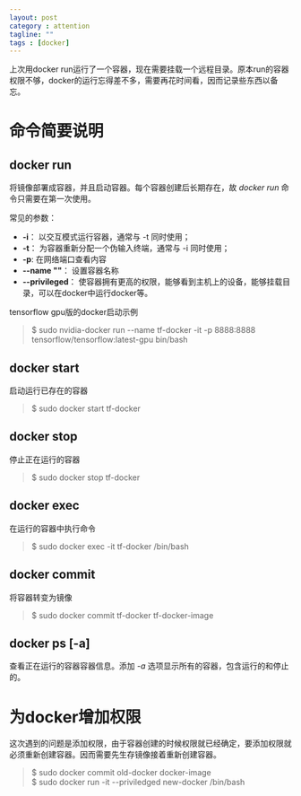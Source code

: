 ```yaml
---
layout: post
category : attention
tagline: ""
tags : [docker]
---
```


上次用docker run运行了一个容器，现在需要挂载一个远程目录。原本run的容器权限不够，docker的运行忘得差不多，需要再花时间看，因而记录些东西以备忘。

# 命令简要说明
## docker run
将镜像部署成容器，并且启动容器。每个容器创建后长期存在，故 *docker run* 命令只需要在第一次使用。

常见的参数：

* **-i**：   以交互模式运行容器，通常与 -t 同时使用；
* **-t**： 为容器重新分配一个伪输入终端，通常与 -i 同时使用；
* **-p**: 在网络端口查看内容
* **--name ""**： 设置容器名称
* **--privileged**： 使容器拥有更高的权限，能够看到主机上的设备，能够挂载目录，可以在docker中运行docker等。

tensorflow gpu版的docker启动示例

> $ sudo nvidia-docker run --name tf-docker -it -p 8888:8888 tensorflow/tensorflow:latest-gpu  bin/bash


## docker start 
启动运行已存在的容器

> $ sudo docker start tf-docker  

## docker stop
停止正在运行的容器

> $ sudo docker stop tf-docker

## docker exec 
在运行的容器中执行命令

>$ sudo docker exec -it tf-docker /bin/bash

## docker commit
将容器转变为镜像

>$ sudo docker commit tf-docker tf-docker-image


## docker ps [-a]
查看正在运行的容器容器信息。添加 *-a* 选项显示所有的容器，包含运行的和停止的。


# 为docker增加权限

这次遇到的问题是添加权限，由于容器创建的时候权限就已经确定，要添加权限就必须重新创建容器。因而需要先生存镜像接着重新创建容器。  

>$ sudo docker commit old-docker docker-image    
>$ sudo docker run -it --priviledged new-docker /bin/bash    






